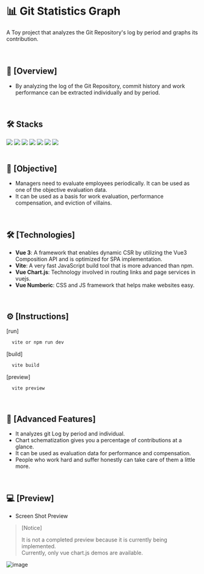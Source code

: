 # 📊 Git Statistics Graph <br/>
 A Toy project that analyzes the Git Repository's log by period and graphs its contribution.
<br/>
<br/>
<br/>

## 📢 [Overview]
- By analyzing the log of the Git Repository, commit history and work performance can be extracted individually and by period.
<br/>

## 🛠️ Stacks
<img src="https://img.shields.io/badge/vue.js-%2335495e.svg?&logo=vuedotjs&logoColor=%234FC08D" /> <img src="https://img.shields.io/badge/Node.js-339933?logo=Node.js&logoColor=white"/> <img src="https://img.shields.io/badge/Bootstrapap-7952B3?logo=bootstrap&logoColor=white"/> <img src="https://img.shields.io/badge/html5-%23E34F26.svg?&logo=html5&logoColor=white" /> <img src="https://img.shields.io/badge/css3-%231572B6.svg?&logo=css3&logoColor=white" /> <img src="https://img.shields.io/badge/JavaScript-F7DF1E?logo=javascript&logoColor=black" /> <img src="https://img.shields.io/badge/Vercel-000000?logo=Vercel&logoColor=white" /> <br/><br/>

## 🚩 [Objective]
- Managers need to evaluate employees periodically. It can be used as one of the objective evaluation data.
- It can be used as a basis for work evaluation, performance compensation, and eviction of villains.
<br/>

## 🛠️ [Technologies]
- **Vue 3**: A framework that enables dynamic CSR by utilizing the Vue3 Composition API and is optimized for SPA implementation.
- **Vite**: A very fast JavaScript build tool that is more advanced than npm.
- **Vue Chart.js**: Technology involved in routing links and page services in vuejs.
- **Vue Numberic**: CSS and JS framework that helps make websites easy.
<br/>

## ⚙️ [Instructions]

[run]
```bash
  vite or npm run dev
```

[build]
```bash
  vite build
```

[preview]
```bash
  vite preview
```
<br/>

## 📌 [Advanced Features]
* It analyzes git Log by period and individual.
* Chart schematization gives you a percentage of contributions at a glance.
* It can be used as evaluation data for performance and compensation.
* People who work hard and suffer honestly can take care of them a little more.
<br/>

## 💻 [Preview]
* Screen Shot Preview <br/>
>
> [Notice]
>
> It is not a completed preview because it is currently being implemented.<br/>
> Currently, only vue chart.js demos are available.<br/>
>
![image](https://github.com/user-attachments/assets/b0852bfd-c82c-40d8-ad1e-5f5dc3fce55c)
<br/>
<br/>
<br/>
